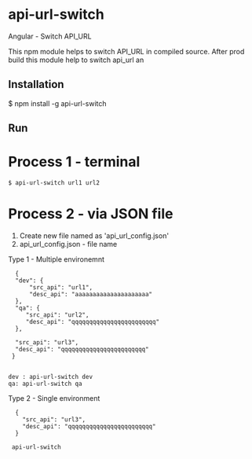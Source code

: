 
# api-url-switch #

Angular - Switch API_URL 

This npm module helps to switch API_URL in compiled source. After prod build this module help to switch api_url an 

## Installation

$ npm install -g api-url-switch 

## Run

# Process 1 - terminal 
    $ api-url-switch url1 url2

# Process 2 - via JSON file

 1. Create new file named as 'api_url_config.json'
 2. api_url_config.json - file name
 
   Type 1 - Multiple environemnt 
   ```
     {
     "dev": {
         "src_api": "url1",
         "desc_api": "aaaaaaaaaaaaaaaaaaaaa"
     },
     "qa": {
        "src_api": "url2",
        "desc_api": "qqqqqqqqqqqqqqqqqqqqqqqq"
     },

     "src_api": "url3",
     "desc_api": "qqqqqqqqqqqqqqqqqqqqqqqq"
    }
    
   ```
    dev : api-url-switch dev 
    qa: api-url-switch qa 
    
   Type 2 - Single environment 
   ```
     {
       "src_api": "url3",
       "desc_api": "qqqqqqqqqqqqqqqqqqqqqqqq"
     }
    
    api-url-switch 
  
     

